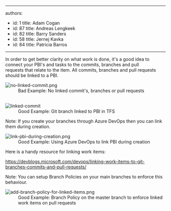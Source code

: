 

---
authors:
  - id: 1
    title: Adam Cogan
  - id: 87
    title: Andreas Lengkeek
  - id: 82
    title: Barry Sanders
  - id: 58
    title: Jernej Kavka
  - id: 84
    title: Patricia Barros
---




<span class='intro'> <p>​​​​​​​​In order to get better clarity on what work is done, it's a good idea to connect your PBI's and tasks to the commits, branches and pull requests&#160;that relate to the item.&#160;All commits, branches and pull requests should be linked to a&#160;PBI.​​</p><dl class="badImage"><dt><img src="/SiteAssets/do-you-link-your-commits-to-a-pbi/no-linked-commit.png" alt="no-linked-commit.png" /></dt><dd>​Bad Example&#58; No linked commit's, branches or pull requests<br></dd>​​</dl><dl class="goodImage"><dt><img src="/SiteAssets/do-you-link-your-commits-to-a-pbi/link-branch-to-pbi.png" alt="linked-commit" /></dt><dd>Good Example&#58; Git branch linked to PBI in&#160;TFS<br></dd>
</dl> </span>

<p class="ssw15-rteElement-Tip">Note&#58; If you create your branches through Azure DevOps then you can link them during creation.​​​​​</p><dl class="goodImage"><dt>​<img src="/SiteAssets/do-you-link-your-commits-to-a-pbi/link-pbi-during-creation.png" alt="link-pbi-during-creation.png" /></dt><dd>​Good Example&#58; Using Azure DevOps to link PBI during creation</dd></dl><p>Here is a handy resource for linking work items&#58;</p><p><a href="https&#58;//devblogs.microsoft.com/devops/linking-work-items-to-git-branches-commits-and-pull-requests/">https&#58;//devblogs.microsoft.com/devops/linking-work-items-to-git-branches-commits-and-pull-requests/​​​</a>​​</p><p class="ssw15-rteElement-Tip">Note&#58; You can setup&#160;Branch Policies on your main branches to enforce this behaviour.</p><dl class="goodImage"><dt>​<img src="/SiteAssets/do-you-link-your-commits-to-a-pbi/add-branch-policy-for-linked-items.png" alt="add-branch-policy-for-linked-items.png" /></dt><dd>​Good Example&#58; Branch Policy on the master branch to enforce linked work items on pull requests<br></dd>
</dl>


